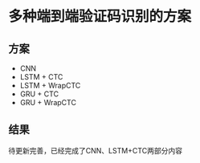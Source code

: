 # 多种端到端验证码识别的方案

## 方案
* CNN
* LSTM + CTC
* LSTM + WrapCTC
* GRU + CTC
* GRU + WrapCTC

## 结果

待更新完善，已经完成了CNN、LSTM+CTC两部分内容
